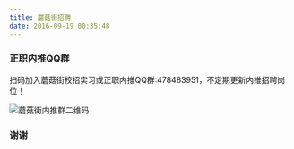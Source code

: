 ```yaml
---
title: 蘑菇街招聘
date: 2016-09-19 00:35:48
---
```


### 正职内推QQ群

扫码加入蘑菇街校招实习或正职内推QQ群:478483951，不定期更新内推招聘岗位！

![蘑菇街内推群二维码](/images/蘑菇街内推群二维码.png)

### 谢谢
